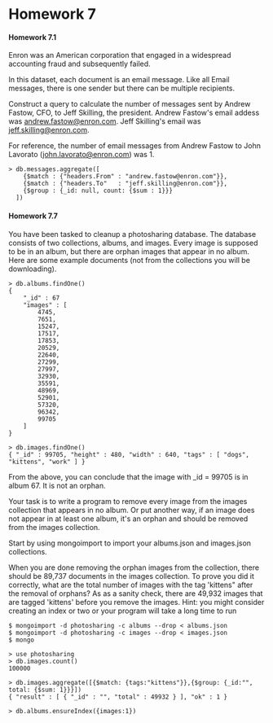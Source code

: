 Homework 7
=====

#### Homework 7.1

Enron was an American corporation that engaged in a widespread accounting fraud and subsequently failed. 

In this dataset, each document is an email message. Like all Email messages, 
there is one sender but there can be multiple recipients. 

Construct a query to calculate the number of messages sent by Andrew Fastow, CFO, to Jeff Skilling, the president. Andrew Fastow's email addess was andrew.fastow@enron.com. Jeff Skilling's email was jeff.skilling@enron.com. 

For reference, the number of email messages from Andrew Fastow to John Lavorato (john.lavorato@enron.com) was 1. 
```
> db.messages.aggregate([
    {$match : {"headers.From" : "andrew.fastow@enron.com"}},
    {$match : {"headers.To"   : "jeff.skilling@enron.com"}},
    {$group : {_id: null, count: {$sum : 1}}}
  ])
```

#### Homework 7.7

You have been tasked to cleanup a photosharing database. The database consists of two collections, albums, and images. Every image is supposed to be in an album, but there are orphan images that appear in no album. Here are some example documents (not from the collections you will be downloading). 
```
> db.albums.findOne()
{
	"_id" : 67
	"images" : [
		4745,
		7651,
		15247,
		17517,
		17853,
		20529,
		22640,
		27299,
		27997,
		32930,
		35591,
		48969,
		52901,
		57320,
		96342,
		99705
	]
}

> db.images.findOne()
{ "_id" : 99705, "height" : 480, "width" : 640, "tags" : [ "dogs", "kittens", "work" ] }
```

From the above, you can conclude that the image with _id = 99705 is in album 67. It is not an orphan.

Your task is to write a program to remove every image from the images collection that appears in no album. Or put another way, if an image does not appear in at least one album, it's an orphan and should be removed from the images collection. 

Start by using mongoimport to import your albums.json and images.json collections.

When you are done removing the orphan images from the collection, there should be 89,737 documents in the images collection. To prove you did it correctly, what are the total number of images with the tag 'kittens" after the removal of orphans? As as a sanity check, there are 49,932 images that are tagged 'kittens' before you remove the images. 
Hint: you might consider creating an index or two or your program will take a long time to run
```
$ mongoimport -d photosharing -c albums --drop < albums.json
$ mongoimport -d photosharing -c images --drop < images.json
$ mongo

> use photosharing
> db.images.count()
100000

> db.images.aggregate([{$match: {tags:"kittens"}},{$group: {_id:"", total: {$sum: 1}}}])
{ "result" : [ { "_id" : "", "total" : 49932 } ], "ok" : 1 }

> db.albums.ensureIndex({images:1})
```
